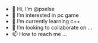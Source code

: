 - 👋 Hi, I’m @pxelse
- 👀 I’m interested in pc game
- 🌱 I’m currently learning c++
- 💞️ I’m looking to collaborate on ...
- 📫 How to reach me ...

<!---
pxelse/pxelse is a ✨ special ✨ repository because its `README.md` (this file) appears on your GitHub profile.
You can click the Preview link to take a look at your changes.
--->
